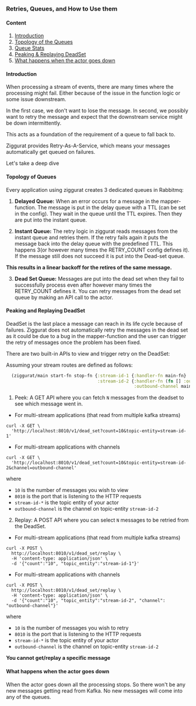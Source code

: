 ### Retries, Queues, and How to Use them

#### Content
1. [Introduction](#introduction)
2. [Topology of the Queues](#topology-of-the-queues)
3. [Queue Stats](#queue-stats)
4. [Peaking & Replaying DeadSet](#peaking-and-replaying-deadset)
5. [What happens when the actor goes down](#what-happens-when-the-actor-goes-down)

#### Introduction

When processing a stream of events, there are many times where the processing might fail.
Either because of the issue in the function logic or some issue downstream.

In the first case, we don't want to lose the message. In second, we
possibly want to retry the message and expect that the downstream
service might be down intermittently.

This acts as a foundation of the requirement of a queue to fall back to.

Ziggurat provides Retry-As-A-Service, which means your messages
automatically get queued on failures.

Let's take a deep dive

#### Topology of Queues

Every application using ziggurat creates 3 dedicated queues in Rabbitmq:

1. **Delayed Queue:**
When an error occurs for a message in the mapper-function. The message is put in the delay queue with a TTL (can be set in the config).
They wait in the queue until the TTL expires. Then they are put into the instant queue.

2. **Instant Queue:**
The retry logic in ziggurat reads messages from the instant queue and retries them.
If the retry fails again it puts the message back into the delay queue with the predefined TTL.
This happens 3(or however many times the RETRY_COUNT config defines it). If the message still does not succeed it is put into the Dead-set queue.

**This results in a linear backoff for the retires of the same message.**

3. **Dead Set Queue:**
Messages are put into the dead set when they fail to successfully process even after however many times the RETRY_COUNT defines it.
You can retry messages from the dead set queue by making an API call to the actor.

#### Peaking and Replaying DeadSet

DeadSet is the last place a message can reach in its life cycle because of failures.
Ziggurat does not automatically retry the messages in the dead set as it could be due to a bug in the mapper-function and the
user can trigger the retry of messages once the problem has been fixed. 

There are two built-in APIs to view and trigger retry on the DeadSet:

  Assuming your stream routes are defined as follows:
  ```clojure
    (ziggurat/main start-fn stop-fn {:stream-id-1 {:handler-fn main-fn}
                                     :stream-id-2 {:handler-fn (fn [] :outbound-channel)
                                                   :outbound-channel main-fn}})
```

1. Peek: A GET API where you can fetch `N` messages from the deadset to see which message went in.

  - For multi-stream applications (that read from multiple kafka streams)
  ```
  curl -X GET \
    'http://localhost:8010/v1/dead_set?count=10&topic-entity=stream-id-1'
  ```
  - For multi-stream applications with channels
  ```
  curl -X GET \
    'http://localhost:8010/v1/dead_set?count=10&topic-entity=stream-id-2&channel=outbound-channel'
  ```
  where
   - `10` is the number of messages you wish to view
   - `8010` is the port that is listening to the HTTP requests
   - `stream-id-*` is the topic entity of your actor
   - `outbound-channel` is the channel on topic-entity `stream-id-2`

2. Replay: A POST API where you can select `N` messages to be retried from the DeadSet.

  - For multi-stream applications (that read from multiple kafka streams)
  ```
  curl -X POST \
    http://localhost:8010/v1/dead_set/replay \
    -H 'content-type: application/json' \
    -d '{"count":"10", "topic_entity":"stream-id-1"}'
  ```
  - For multi-stream applications with channels
  ```
  curl -X POST \
    http://localhost:8010/v1/dead_set/replay \
    -H 'content-type: application/json' \
    -d '{"count":"10", "topic_entity":"stream-id-2", "channel": "outbound-channel"}'
  ```
  where
   - `10` is the number of messages you wish to retry
   - `8010` is the port that is listening to the HTTP requests
   - `stream-id-*` is the topic entity of your actor
   - `outbound-channel` is the channel on topic-entity `stream-id-2`

**You cannot get/replay a specific message**

#### What happens when the actor goes down

When the actor goes down all the processing stops. So there won't be any new messages getting read from Kafka.
No new messages will come into any of the queues.

